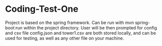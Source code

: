 # Coding-Test-One
Project is based on the spring framework. Can be run with mvn spring-boot:run within the project directory. User will be then prompted for config and csv file config.json and tower1.csv are both stored locally, and can be used for testing, as well as any other file on your machine.